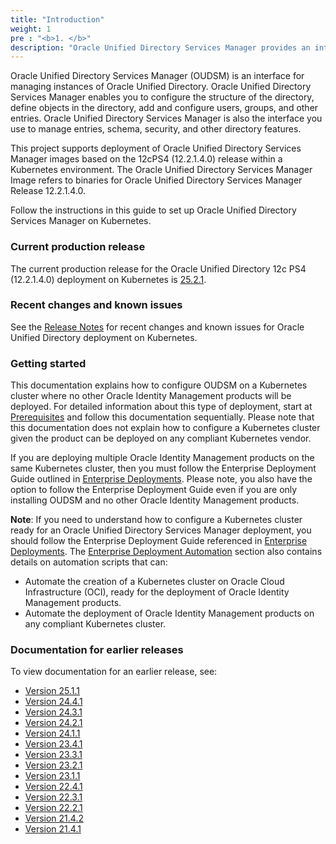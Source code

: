 ```yaml
---
title: "Introduction"
weight: 1
pre : "<b>1. </b>"
description: "Oracle Unified Directory Services Manager provides an interface for managing instances of Oracle Unified Directory"
---
```


Oracle Unified Directory Services Manager (OUDSM) is an interface for managing instances of Oracle Unified Directory. Oracle Unified Directory Services Manager enables you to configure the structure of the directory, define objects in the directory, add and configure users, groups, and other entries. Oracle Unified Directory Services Manager is also the interface you use to manage entries, schema, security, and other directory features.

This project supports deployment of Oracle Unified Directory Services Manager images based on the 12cPS4 (12.2.1.4.0) release within a Kubernetes environment. The Oracle Unified Directory Services Manager Image refers to binaries for Oracle Unified Directory Services Manager Release 12.2.1.4.0.

Follow the instructions in this guide to set up Oracle Unified Directory Services Manager on Kubernetes.

### Current production release

The current production release for the Oracle Unified Directory 12c PS4 (12.2.1.4.0) deployment on Kubernetes is [25.2.1](https://github.com/oracle/fmw-kubernetes/releases).

### Recent changes and known issues

See the [Release Notes](../release-notes) for recent changes and known issues for Oracle Unified Directory deployment on Kubernetes.

### Getting started

This documentation explains how to configure OUDSM on a Kubernetes cluster where no other Oracle Identity Management products will be deployed. For detailed information about this type of deployment, start at [Prerequisites](../prerequisites) and follow this documentation sequentially. Please note that this documentation does not explain how to configure a Kubernetes cluster given the product can be deployed on any compliant Kubernetes vendor.

If you are deploying multiple Oracle Identity Management products on the same Kubernetes cluster, then you must follow the Enterprise Deployment Guide outlined in [Enterprise Deployments](../../enterprise-deployments). 
Please note, you also have the option to follow the Enterprise Deployment Guide even if you are only installing OUDSM and no other Oracle Identity Management products.

**Note**: If you need to understand how to configure a Kubernetes cluster ready for an Oracle Unified Directory Services Manager deployment, you should follow the Enterprise Deployment Guide referenced in [Enterprise Deployments](../../enterprise-deployments). The [Enterprise Deployment Automation](../../enterprise-deployments/enterprise-deployment-automation) section also contains details on automation scripts that can:

   + Automate the creation of a Kubernetes cluster on Oracle Cloud Infrastructure (OCI), ready for the deployment of Oracle Identity Management products. 
   + Automate the deployment of Oracle Identity Management products on any compliant Kubernetes cluster.

### Documentation for earlier releases

To view documentation for an earlier release, see:

* [Version 25.1.1](https://oracle.github.io/fmw-kubernetes/25.1.1/idm-products/oudsm/)
* [Version 24.4.1](https://oracle.github.io/fmw-kubernetes/24.4.1/idm-products/oudsm/)
* [Version 24.3.1](https://oracle.github.io/fmw-kubernetes/24.3.1/idm-products/oudsm/)
* [Version 24.2.1](https://oracle.github.io/fmw-kubernetes/24.2.1/idm-products/oudsm/)
* [Version 24.1.1](https://oracle.github.io/fmw-kubernetes/24.1.1/idm-products/oudsm/)
* [Version 23.4.1](https://oracle.github.io/fmw-kubernetes/23.4.1/idm-products/oudsm/)
* [Version 23.3.1](https://oracle.github.io/fmw-kubernetes/23.3.1/idm-products/oudsm/)
* [Version 23.2.1](https://oracle.github.io/fmw-kubernetes/23.2.1/idm-products/oudsm/)
* [Version 23.1.1](https://oracle.github.io/fmw-kubernetes/23.1.1/idm-products/oudsm/)
* [Version 22.4.1](https://oracle.github.io/fmw-kubernetes/22.4.1/oudsm/)
* [Version 22.3.1](https://oracle.github.io/fmw-kubernetes/22.3.1/oudsm/)
* [Version 22.2.1](https://oracle.github.io/fmw-kubernetes/22.2.1/oudsm/)
* [Version 21.4.2](https://oracle.github.io/fmw-kubernetes/21.4.2/oudsm/)
* [Version 21.4.1](https://oracle.github.io/fmw-kubernetes/21.4.1/oudsm/)